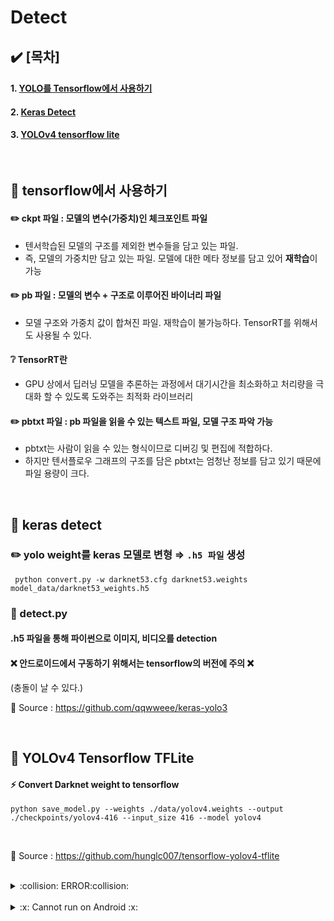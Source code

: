 

# Detect  

## :heavy_check_mark: [목차]
#### 1. [YOLO를 Tensorflow에서 사용하기](#pushpin-tensorflow에서-사용하기)
#### 2. [Keras Detect](#pushpin-keras-detect)
#### 3.  [YOLOv4 tensorflow lite](#pushpin-yolov4-tensorflow-tflite)

<br>
  
## :pushpin: tensorflow에서 사용하기
  
#### :pencil2: ckpt 파일 : 모델의 변수(가중치)인 체크포인트 파일
- 텐서학습된 모델의 구조를 제외한 변수들을 담고 있는 파일.
- 즉, 모델의 가중치만 담고 있는 파일. 모델에 대한 메타 정보를 담고 있어 **재학습**이 가능

#### :pencil2: pb 파일 : 모델의 변수 + 구조로 이루어진 바이너리 파일
 - 모델 구조와 가중치 값이 합쳐진 파일. 재학습이 불가능하다.
 TensorRT를 위해서도 사용될 수 있다.
 
#### :grey_question: TensorRT란
-  GPU 상에서 딥러닝 모델을 추론하는 과정에서 대기시간을 최소화하고 처리량을 극대화 할 수 있도록 도와주는 최적화 라이브러리
	 
#### :pencil2:  pbtxt 파일 : pb 파일을 읽을 수 있는 텍스트 파일, 모델 구조 파악 가능
  - pbtxt는 사람이 읽을 수 있는 형식이므로 디버깅 및 편집에 적합하다. <br>
  - 하지만 텐서플로우 그래프의 구조를 담은 pbtxt는 엄청난 정보를 담고 있기 때문에 파일 용량이 크다.

<br>  

  ## :pushpin: keras detect

### :pencil2: yolo weight를 keras 모델로 변형 ⇒ ``.h5 파일`` 생성

	 python convert.py -w darknet53.cfg darknet53.weights model_data/darknet53_weights.h5

### :rocket: detect.py
	
#### .h5 파일을 통해 파이썬으로 이미지, 비디오를 detection

#### :x: 안드로이드에서 구동하기 위해서는 tensorflow의 버전에 주의 :x:
(충돌이 날 수 있다.)

:round_pushpin: Source : https://github.com/qqwweee/keras-yolo3

<br>

## :pushpin: YOLOv4 Tensorflow TFLite

#### :zap: Convert Darknet weight to tensorflow

	python save_model.py --weights ./data/yolov4.weights --output ./checkpoints/yolov4-416 --input_size 416 --model yolov4

<br>

:round_pushpin: Source : https://github.com/hunglc007/tensorflow-yolov4-tflite

<br>

<details>
<summary>  :collision: ERROR:collision: </summary>
<br>

![image](https://user-images.githubusercontent.com/34594339/92444282-99513280-f1ed-11ea-99c9-1e4daf8e4191.png)

#### core/config.py line 14,  __C.YOLO.CLASSES = "./data/classes/coco.names"
#### ⇒ 알맞는 custom names로 설정

anchors는 yolov4에서 제공하는 anchors 그대로 사용하여서 별 이상이 없었는데, 
class는 4개 밖에 없어서 coco.names의 80개 클래스로 인식되어 pb 파일로 변환하는데 오류가 생겼었다.

</div>
</details>
<br>

<details>
<summary> :x: Cannot run on Android :x: </summary>
<br>

#### Android tesorflow version : https://mvnrepository.com/artifact/org.tensorflow/tensorflow-android <br>
#### Prerequisites of Tensorflow convert file : Tensorflow 2.3.0rc0
<br>

### :point_right: 안드로이드에서 인식이 되지 않음 

</div>
</details>
<br>
